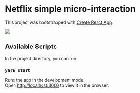 # Netflix simple micro-interaction 

This project was bootstrapped with [Create React App](https://github.com/facebook/create-react-app).

![](microinteraction.gif)

## Available Scripts

In the project directory, you can run:

### `yarn start`

Runs the app in the development mode.\
Open [http://localhost:3000](http://localhost:3000) to view it in the browser.

